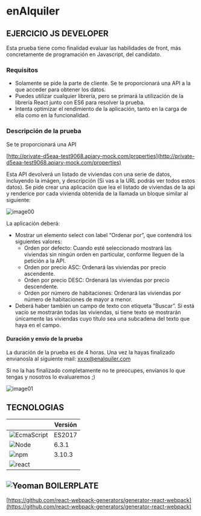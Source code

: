 # enAlquiler

## EJERCICIO JS DEVELOPER
Esta prueba tiene como finalidad evaluar las habilidades de front, más concretamente de  programación en Javascript, del candidato.

### Requisitos
- Solamente se pide la parte de cliente. Se te proporcionará una API a la que acceder para obtener los datos.
- Puedes utilizar cualquier librería, pero se primará la utilización de la librería React junto con ES6 para resolver la prueba.
- Intenta optimizar el rendimiento de la aplicación, tanto en la carga de ella como en la funcionalidad.

### Descripción de la prueba
Se te proporcionará una API

[http://private-d5eaa-test9068.apiary-mock.com/properties](http://private-d5eaa-test9068.apiary-mock.com/properties)

Esta API devolverá un listado de viviendas con una serie de datos, incluyendo la imágen, y descripción (Si vas a la URL podrás ver todos estos datos). Se pide crear una aplicación que lea el listado de viviendas de la api y renderice por cada vivienda obtenida de la llamada un bloque similar al siguiente:

![image00](https://gitcdn.xyz/repo/andresin87/enAlquiler/master/assets/image00.png)

La aplicación deberá:
- Mostrar un elemento select con label “Ordenar por”, que contendrá los siguientes valores:
  - Orden por defecto: Cuando esté seleccionado mostrará las viviendas sin ningún orden en particular, conforme lleguen de la petición a la API.
  - Orden por precio ASC: Ordenará las viviendas por precio ascendente.
  - Orden por precio DESC: Ordenará las viviendas por precio descendente.
  - Orden por número de habitaciones: Ordenará las viviendas por número de habitaciones de mayor a menor.
- Deberá haber también un campo de texto con etiqueta “Buscar”. Si está vacío se mostrarán todas las viviendas, si tiene texto se mostrarán únicamente las viviendas cuyo título sea una subcadena del texto que haya en el campo.


#### Duración y envío de la prueba
La duración de la prueba es de 4 horas. Una vez la hayas finalizado envianosla al siguiente mail: [xxxx@enalquiler.com](xxxx@enalquiler.com)

Si no la has finalizado completamente no te preocupes, envíanos lo que tengas y nosotros lo evaluaremos ;)

![image01](https://gitcdn.xyz/repo/andresin87/enAlquiler/master/assets/image01.jpg)

## TECNOLOGIAS

|   | Versión |
|---|---|
| ![EcmaScript](https://gitcdn.xyz/repo/vorillaz/devicons/master/!SVG/js_badge.svg) | ES2017 |
| ![Node](https://gitcdn.xyz/repo/vorillaz/devicons/master/!SVG/nodejs_small.svg) | 6.3.1 |
| ![npm](https://gitcdn.xyz/repo/vorillaz/devicons/master/!SVG/npm.svg) | 3.10.3 |
| ![react](https://gitcdn.xyz/repo/vorillaz/devicons/master/!SVG/react.svg) |  |


## ![Yeoman](https://raw.githack.com/andresin87/enAlquiler/master/assets/Yeoman.svg) BOILERPLATE
[https://github.com/react-webpack-generators/generator-react-webpack](https://github.com/react-webpack-generators/generator-react-webpack)
